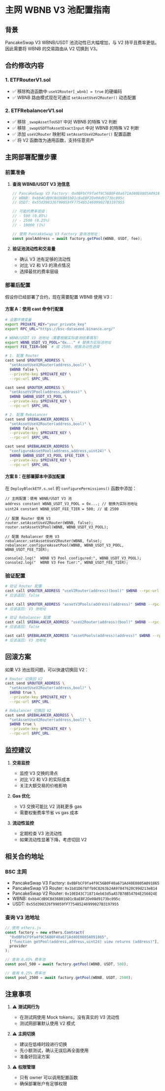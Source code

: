 # 主网 WBNB V3 池配置指南

## 背景

PancakeSwap V3 WBNB/USDT 池流动性已大幅增加，与 V2 持平且费率更低。因此需要将 WBNB 的交易路由从 V2 切换到 V3。

## 合约修改内容

### 1. ETFRouterV1.sol
- ✅ 移除构造函数中 `useV2Router[_wbnb] = true` 的硬编码
- ✅ WBNB 路由模式现在可通过 `setAssetUseV2Router()` 动态配置

### 2. ETFRebalancerV1.sol
- ✅ 移除 `_swapAssetToUSDT` 中对 WBNB 的特殊 V2 判断
- ✅ 移除 `_swapUSDTToAssetExactInput` 中对 WBNB 的特殊 V2 判断
- ✅ 添加 `useV2Router` 映射和 `setAssetUseV2Router()` 配置函数
- ✅ 将 V2 函数改为通用函数，支持任意资产

## 主网部署配置步骤

### 前置准备

1. **查询 WBNB/USDT V3 池信息**
   ```javascript
   // PancakeSwap V3 Factory: 0x0BFbCF9fa4f9C56B0F40a671Ad40E0805A091865
   // WBNB: 0xbb4CdB9CBd36B01bD1cBaEBF2De08d9173bc095c
   // USDT: 0x55d398326f99059fF775485246999027B3197955

   // 可能的费率层级：
   // - 500 (0.05%)
   // - 2500 (0.25%)
   // - 10000 (1%)

   // 使用 PancakeSwap V3 Factory 查询池地址：
   const poolAddress = await factory.getPool(WBNB, USDT, fee);
   ```

2. **验证池流动性和交易量**
   - 确认 V3 池有足够的流动性
   - 对比 V2 和 V3 的滑点情况
   - 选择最优的费率层级

### 部署后配置

假设你已经部署了合约，现在需要配置 WBNB 使用 V3：

#### 方案 A：使用 cast 命令行配置

```bash
# 设置环境变量
export PRIVATE_KEY="your_private_key"
export RPC_URL="https://bsc-dataseed.binance.org/"

# WBNB/USDT V3 池地址（需要根据实际查询结果填写）
export WBNB_USDT_V3_POOL="0x..." # 替换为实际池地址
export FEE_TIER=500  # 或 2500，根据流动性选择

# 1. 配置 Router
cast send $ROUTER_ADDRESS \
  "setAssetUseV2Router(address,bool)" \
  $WBNB false \
  --private-key $PRIVATE_KEY \
  --rpc-url $RPC_URL

cast send $ROUTER_ADDRESS \
  "setAssetV3Pool(address,address)" \
  $WBNB $WBNB_USDT_V3_POOL \
  --private-key $PRIVATE_KEY \
  --rpc-url $RPC_URL

# 2. 配置 Rebalancer
cast send $REBALANCER_ADDRESS \
  "setAssetUseV2Router(address,bool)" \
  $WBNB false \
  --private-key $PRIVATE_KEY \
  --rpc-url $RPC_URL

cast send $REBALANCER_ADDRESS \
  "configureAssetPool(address,address,uint24)" \
  $WBNB $WBNB_USDT_V3_POOL $FEE_TIER \
  --private-key $PRIVATE_KEY \
  --rpc-url $RPC_URL
```

#### 方案 B：在部署脚本中添加配置

在 `DeployBlockETF.s.sol` 的 `configurePermissions()` 函数中添加：

```solidity
// 主网配置：使用 WBNB/USDT V3 池
address constant WBNB_USDT_V3_POOL = 0x...; // 替换为实际池地址
uint24 constant WBNB_USDT_FEE_TIER = 500; // 或 2500

// 配置 Router 使用 V3
router.setAssetUseV2Router(WBNB, false);
router.setAssetV3Pool(WBNB, WBNB_USDT_V3_POOL);

// 配置 Rebalancer 使用 V3
rebalancer.setAssetUseV2Router(WBNB, false);
rebalancer.configureAssetPool(WBNB, WBNB_USDT_V3_POOL, WBNB_USDT_FEE_TIER);

console2.log("  WBNB V3 Pool configured:", WBNB_USDT_V3_POOL);
console2.log("  WBNB V3 Fee Tier:", WBNB_USDT_FEE_TIER);
```

### 验证配置

```bash
# 验证 Router 配置
cast call $ROUTER_ADDRESS "useV2Router(address)(bool)" $WBNB --rpc-url $RPC_URL
# 应该返回: false

cast call $ROUTER_ADDRESS "assetV3Pools(address)(address)" $WBNB --rpc-url $RPC_URL
# 应该返回: V3 池地址

# 验证 Rebalancer 配置
cast call $REBALANCER_ADDRESS "useV2Router(address)(bool)" $WBNB --rpc-url $RPC_URL
# 应该返回: false

cast call $REBALANCER_ADDRESS "assetPools(address)(address)" $WBNB --rpc-url $RPC_URL
# 应该返回: V3 池地址
```

## 回滚方案

如果 V3 池出现问题，可以快速切换回 V2：

```bash
# Router 切换回 V2
cast send $ROUTER_ADDRESS \
  "setAssetUseV2Router(address,bool)" \
  $WBNB true \
  --private-key $PRIVATE_KEY \
  --rpc-url $RPC_URL

# Rebalancer 切换回 V2
cast send $REBALANCER_ADDRESS \
  "setAssetUseV2Router(address,bool)" \
  $WBNB true \
  --private-key $PRIVATE_KEY \
  --rpc-url $RPC_URL
```

## 监控建议

1. **交易监控**
   - 监控 V3 交换的滑点
   - 对比 V2 和 V3 的实际成本
   - 关注大额交易的价格影响

2. **Gas 优化**
   - V3 交换可能比 V2 消耗更多 gas
   - 需要权衡费率节省 vs gas 成本

3. **流动性监控**
   - 定期检查 V3 池流动性
   - 如果流动性显著下降，考虑切回 V2

## 相关合约地址

### BSC 主网
- PancakeSwap V3 Factory: `0x0BFbCF9fa4f9C56B0F40a671Ad40E0805A091865`
- PancakeSwap V3 Router: `0x1b81D678ffb9C0263b24A97847620C99d213eB14`
- PancakeSwap V2 Router: `0x10ED43C718714eb63d5aA57B78B54704E256024E`
- WBNB: `0xbb4CdB9CBd36B01bD1cBaEBF2De08d9173bc095c`
- USDT: `0x55d398326f99059fF775485246999027B3197955`

### 查询 V3 池地址
```javascript
// 使用 ethers.js
const factory = new ethers.Contract(
  "0x0BFbCF9fa4f9C56B0F40a671Ad40E0805A091865",
  ["function getPool(address,address,uint24) view returns (address)"],
  provider
);

// 查询 0.05% 费率池
const pool_500 = await factory.getPool(WBNB, USDT, 500);

// 查询 0.25% 费率池
const pool_2500 = await factory.getPool(WBNB, USDT, 2500);
```

## 注意事项

1. ⚠️ **测试网行为**
   - 在测试网使用 Mock tokens，没有真实的 V3 流动性
   - 测试网部署默认使用 V2 模式

2. ⚠️ **主网切换**
   - 建议在低峰时段进行切换
   - 先小额测试，确认无误后再全面使用
   - 准备好回滚方案

3. ⚠️ **权限管理**
   - 只有 owner 可以调用配置函数
   - 确保部署账户有足够权限

